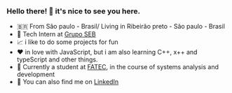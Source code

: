 ### Hello there! 👋 it's nice to see you here.

- :brazil: From São paulo - Brasil/ Living in Ribeirão preto - São paulo - Brasil
- 💼 Tech Intern at [Grupo SEB](https://www.sebsa.com.br)
- 📈 i like to do some projects for fun
- ❤️ in love with JavaScript, but i am also learning C++, x++ and typeScript and other things.
- :seedling: Currently a student at [FATEC](http://www.fatecrp.edu.br), in the course of systems analysis and development
- 💬 You can also find me on [LinkedIn](https://www.linkedin.com/in/jefferson-santos-348646207)
